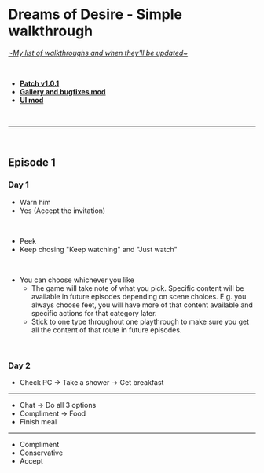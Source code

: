 # Dreams of Desire - Simple walkthrough
[*\~My list of walkthroughs and when they'll be updated\~*](https://www.patreon.com/maimlain)

<br>

- [**Patch v1.0.1**](https://f95zone.com/threads/dreams-of-desire-episode-12-v1-0-0-lewdlab-discussion-thread.1904/page-793#post-812485)  
- [**Gallery and bugfixes mod**](https://f95zone.com/threads/dreams-of-desire-ep-12-gallery-unlocker-and-bugfixes-mod-v5-0-bossapplesauce.11194)  
- [**UI mod**](https://f95zone.com/threads/dreams-of-desire-episode-12-v1-0-0-lewdlab-discussion-thread.1904/page-763#post-801139)

<br>

---

<br>

## Episode 1
### Day 1
- Warn him
- Yes (Accept the invitation)

<br>

- Peek
- Keep chosing "Keep watching" and "Just watch"

<br>

- You can choose whichever you like
  - The game will take note of what you pick. Specific content will be available in future episodes depending on scene choices. E.g. you always choose feet, you will have more of that content available and specific actions for that category later.
  - Stick to one type throughout one playthrough to make sure you get all the content of that route in future episodes.

<br>

### Day 2
- Check PC -> Take a shower -> Get breakfast

---

- Chat -> Do all 3 options
- Compliment -> Food
- Finish meal

---

- Compliment
- Conservative
- Accept
